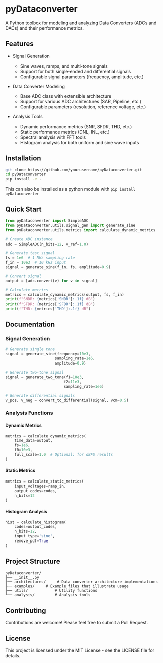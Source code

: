 # pyDataconverter

A Python toolbox for modeling and analyzing Data Converters (ADCs and DACs) and their performance metrics.

## Features

- Signal Generation
  - Sine waves, ramps, and multi-tone signals
  - Support for both single-ended and differential signals
  - Configurable signal parameters (frequency, amplitude, etc.)

- Data Converter Modeling
  - Base ADC class with extensible architecture
  - Support for various ADC architectures (SAR, Pipeline, etc.)
  - Configurable parameters (resolution, reference voltage, etc.)

- Analysis Tools
  - Dynamic performance metrics (SNR, SFDR, THD, etc.)
  - Static performance metrics (DNL, INL, etc.)
  - Spectral analysis with FFT tools
  - Histogram analysis for both uniform and sine wave inputs

## Installation

```bash
git clone https://github.com/yourusername/pyDataconverter.git
cd pyDataconverter
pip install -e .
```
This can also be installed as a python module with ```pip install pyDataconverter```

## Quick Start

```python
from pyDataconverter import SimpleADC
from pyDataconverter.utils.signal_gen import generate_sine
from pyDataconverter.utils.metrics import calculate_dynamic_metrics

# Create ADC instance
adc = SimpleADC(n_bits=12, v_ref=1.0)

# Generate test signal
fs = 1e6  # 1 MHz sampling rate
f_in = 10e3  # 10 kHz input
signal = generate_sine(f_in, fs, amplitude=0.9)

# Convert signal
output = [adc.convert(v) for v in signal]

# Calculate metrics
metrics = calculate_dynamic_metrics(output, fs, f_in)
print(f"SNDR: {metrics['SNDR']:.1f} dB")
print(f"SFDR: {metrics['SFDR']:.1f} dB")
print(f"THD: {metrics['THD']:.1f} dB")
```

## Documentation

### Signal Generation

```python
# Generate single tone
signal = generate_sine(frequency=10e3, 
                      sampling_rate=1e6, 
                      amplitude=0.9)

# Generate two-tone signal
signal = generate_two_tone(f1=10e3, 
                          f2=11e3,
                          sampling_rate=1e6)

# Generate differential signals
v_pos, v_neg = convert_to_differential(signal, vcm=0.5)
```

### Analysis Functions

#### Dynamic Metrics
```python
metrics = calculate_dynamic_metrics(
    time_data=output,
    fs=1e6,
    f0=10e3,
    full_scale=1.0  # Optional: for dBFS results
)
```

#### Static Metrics
```python
metrics = calculate_static_metrics(
    input_voltages=ramp_in,
    output_codes=codes,
    n_bits=12
)
```

#### Histogram Analysis
```python
hist = calculate_histogram(
    codes=output_codes,
    n_bits=12,
    input_type='sine',
    remove_pdf=True
)
```

## Project Structure

```
pyDataconverter/
├── __init__.py
├── architectures/     # Data converter architecture implementations
├── examples/     # Example files that illustrate usage
├── utils/            # Utility functions
└── analysis/         # Analysis tools

```

## Contributing

Contributions are welcome! Please feel free to submit a Pull Request.

## License

This project is licensed under the MIT License - see the LICENSE file for details.
